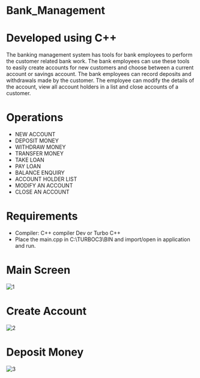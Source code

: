# Bank_Management
# Developed using C++
The banking management system has tools for bank employees to perform the customer
related bank work. The bank employees can use these tools to easily create accounts for new
customers and choose between a current account or savings account. The bank employees can
record deposits and withdrawals made by the customer. The employee can modify the details of the
account, view all account holders in a list and close accounts of a customer.
# Operations
* NEW ACCOUNT
* DEPOSIT MONEY
* WITHDRAW MONEY
* TRANSFER MONEY
* TAKE LOAN
* PAY LOAN
* BALANCE ENQUIRY
* ACCOUNT HOLDER LIST
* MODIFY AN ACCOUNT
* CLOSE AN ACCOUNT
# Requirements
* Compiler: C++ compiler Dev or Turbo C++  
* Place the main.cpp in C:\TURBOC3\BIN and import/open in application and run.
# Main  Screen
![1](https://user-images.githubusercontent.com/107107082/192021696-f1972068-f53a-4c83-9215-8ecb79648dd2.png)
# Create Account
![2](https://user-images.githubusercontent.com/107107082/192021900-20260f55-3312-47d9-b59a-36b176f37079.png)
# Deposit Money
![3](https://user-images.githubusercontent.com/107107082/192022099-02a36c38-0fbf-4993-85a2-85762dea7084.png)
